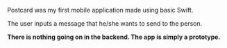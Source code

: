 Postcard was my first mobile application made using basic Swift.

The user inputs a message that he/she wants to send to the person. 

**There is nothing going on in the backend. The app is simply a prototype.**
